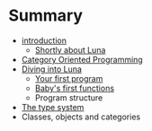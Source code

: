 # Summary

* [introduction](README.md)
   * [Shortly about Luna](shortly_about_luna.md)
* [Category Oriented Programming](category_oriented_programming.md)
* [Diving into Luna](diving_into_luna.md)
   * [Your first program](your_first_program.md)
   * [Baby's first functions](babys_first_functions.md)
   * Program structure
* [The type system](the_type_system.md)
* Classes, objects and categories

